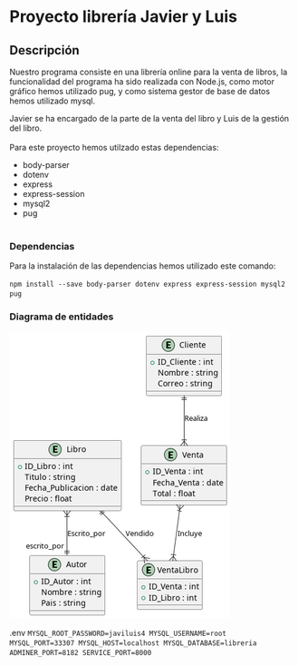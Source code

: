 # Proyecto librería Javier y Luis
## Descripción
Nuestro programa consiste en una librería online para la venta de libros, la funcionalidad del programa 
ha sido realizada con Node.js, como motor gráfico hemos utilizado pug, y como sistema gestor de base de datos hemos utilizado mysql.

Javier se ha encargado de la parte de la venta del libro y Luis de la gestión del libro.
<br><br>
Para este proyecto hemos utilzado estas dependencias:
- body-parser
- dotenv
- express
- express-session
- mysql2
- pug
<br><br>


### Dependencias
Para la instalación de las dependencias hemos utilizado este comando:

``
npm install --save body-parser dotenv express express-session mysql2 pug
``


### Diagrama de entidades
![alt text](docs/image.png)


.env
``
MYSQL_ROOT_PASSWORD=javiluis4
MYSQL_USERNAME=root
MYSQL_PORT=33307
MYSQL_HOST=localhost
MYSQL_DATABASE=libreria
ADMINER_PORT=8182
SERVICE_PORT=8000
``